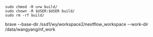 
```
sudo chmod -R u+w build/
sudo chown -R $USER:$USER build/
sudo rm -rf build/
```
brave --base-dir /ssd1/wy/workspace2/nextflow_workspace --work-dir /data/wangyang/nf_work

